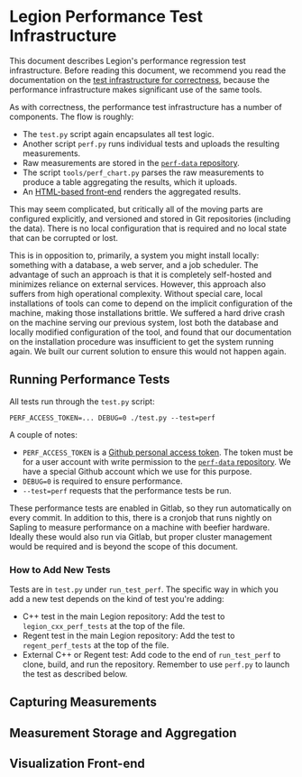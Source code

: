 # Legion Performance Test Infrastructure

This document describes Legion's performance regression test
infrastructure. Before reading this document, we recommend you read
the documentation on the [test infrastructure for
correctness](README.test.md), because the performance infrastructure
makes significant use of the same tools.

As with correctness, the performance test infrastructure has a number
of components. The flow is roughly:

  * The `test.py` script again encapsulates all test logic.
  * Another script `perf.py` runs individual tests and uploads the
    resulting measurements.
  * Raw measurements are stored in the
    [`perf-data` repository](https://github.com/StanfordLegion/perf-data).
  * The script `tools/perf_chart.py` parses the raw measurements to
    produce a table aggregating the results, which it uploads.
  * An [HTML-based front-end](https://stanfordlegion.github.io/perf-frontend/perf_chart.html)
    renders the aggregated results.

This may seem complicated, but critically all of the moving parts are
configured explicitly, and versioned and stored in Git repositories
(including the data). There is no local configuration that is required
and no local state that can be corrupted or lost.

This is in opposition to, primarily, a system you might install
locally: something with a database, a web server, and a job
scheduler. The advantage of such an approach is that it is completely
self-hosted and minimizes reliance on external services. However, this
approach also suffers from high operational complexity. Without
special care, local installations of tools can come to depend on the
implicit configuration of the machine, making those installations
brittle. We suffered a hard drive crash on the machine serving our
previous system, lost both the database and locally modified
configuration of the tool, and found that our documentation on the
installation procedure was insufficient to get the system running
again. We built our current solution to ensure this would not happen
again.

## Running Performance Tests

All tests run through the `test.py` script:

```
PERF_ACCESS_TOKEN=... DEBUG=0 ./test.py --test=perf
```

A couple of notes:

  * `PERF_ACCESS_TOKEN` is a [Github personal access
    token](https://github.com/settings/tokens). The token must be for
    a user account with write permission to the
    [`perf-data` repository](https://github.com/StanfordLegion/perf-data).
    We have a special Github account which we use for this purpose.
  * `DEBUG=0` is required to ensure performance.
  * `--test=perf` requests that the performance tests be run.

These performance tests are enabled in Gitlab, so they run
automatically on every commit. In addition to this, there is a cronjob
that runs nightly on Sapling to measure performance on a machine with
beefier hardware. Ideally these would also run via Gitlab, but proper
cluster management would be required and is beyond the scope of this
document.

### How to Add New Tests

Tests are in `test.py` under `run_test_perf`. The specific way in
which you add a new test depends on the kind of test you're adding:

  * C++ test in the main Legion repository: Add the test to
    `legion_cxx_perf_tests` at the top of the file.
  * Regent test in the main Legion repository: Add the test to
    `regent_perf_tests` at the top of the file.
  * External C++ or Regent test: Add code to the end of
    `run_test_perf` to clone, build, and run the repository. Remember
    to use `perf.py` to launch the test as described below.

## Capturing Measurements

## Measurement Storage and Aggregation

## Visualization Front-end
